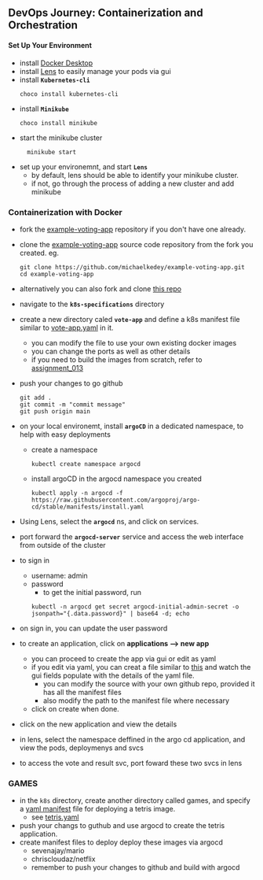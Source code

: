 ## DevOps Journey: Containerization and Orchestration

#### Set Up Your Environment
- install [Docker Desktop](https://desktop.docker.com/win/main/amd64/Docker%20Desktop%20Installer.exe?utm_source=docker&utm_medium=webreferral&utm_campaign=dd-smartbutton&utm_location=module)
- install [Lens](https://api.k8slens.dev/binaries/Lens%20Setup%202024.4.230844-latest.exe) to easily manage your pods via gui
- install **`Kubernetes-cli`**
    ```
    choco install kubernetes-cli
    ```
- install **`Minikube`**
  ```
  choco install minikube
  ```
- start the minikube cluster
  ```
    minikube start
    ```
- set up your environemnt, and start **`Lens`**
    - by default, lens should be able to identify your minikube cluster.
    - if not, go through the process of adding a new cluster and add minikube

### Containerization with Docker
- fork the [example-voting-app](https://github.com/michaelkedey/example-voting-app/fork) repository if you don't have one already.
- clone the [example-voting-app](https://github.com/michaelkedey/example-voting-app/fork) source code repository from the fork you created.
  eg.
  ```
  git clone https://github.com/michaelkedey/example-voting-app.git
  cd example-voting-app
  ```
- alternatively you can also fork and clone [this repo](https://github.com/nuviagithub/example-voting-app/fork)

- navigate to the **`k8s-specifications`** directory
- create a new directory caled **`vote-app`** and define a k8s manifest file similar to [vote-app.yaml](assignment_rsources/vote-app.yaml) in it.
    - you can modify the file to use your own existing docker images
    - you can change the ports as well as other details
    - if you need to build the images from scratch, refer to [assignment_013](../assignment_013/)
- push your changes to go github
  ```
  git add .
  git commit -m "commit message"
  git push origin main
  ```
- on your local environemt, install **`argoCD`** in a dedicated namespace, to help with easy deployments
    - create a namespace
        ```
        kubectl create namespace argocd
        ```
    - install argoCD in the argocd namespace you created
        ```
        kubectl apply -n argocd -f https://raw.githubusercontent.com/argoproj/argo-cd/stable/manifests/install.yaml
        ```
- Using Lens, select the **`argocd`** ns, and click on services.
- port forward the **`argocd-server`** service and access the web interface from outside of the cluster
- to sign in
    - username: admin
    - password
        - to get the initial password, run
        ```
        kubectl -n argocd get secret argocd-initial-admin-secret -o jsonpath="{.data.password}" | base64 -d; echo
        ``` 
- on sign in, you can update the user password
- to create an application, click on **applications --> new app**
    - you can proceed to create the app via gui or edit as yaml
    - if you edit via yaml, you can creat a file similar to [this](assignment_resources/argo_cd.yaml) and watch the gui fields populate with the details of the yaml file.
        - you can modify the source with your own github repo, provided it has all the manifest files
        - also modify the path to the manifest file where necessary
    - click on create when done.
- click on the new application and view the details
- in lens, select the namespace deffined in the argo cd application, and view the pods, deploymenys and svcs
- to access the vote and result svc, port foward these two svcs in lens


### GAMES

- in the `k8s` directory, create another directory called games, and specify a [yaml manifest](assignment_resources/tetris.yaml) file for deploying a tetris image.
    - see [tetris.yaml](assignment_resources/tetris.yaml)
- push your changs to guthub and use argocd to create the tetris application.
- create manifest files to deploy deploy these images via argocd
    - sevenajay/mario
    - chriscloudaz/netflix
    - remember to push your changes to github and build with argocd

























